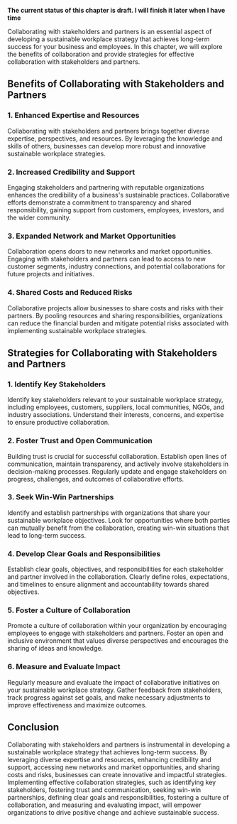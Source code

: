 **The current status of this chapter is draft. I will finish it later when I have time**

Collaborating with stakeholders and partners is an essential aspect of developing a sustainable workplace strategy that achieves long-term success for your business and employees. In this chapter, we will explore the benefits of collaboration and provide strategies for effective collaboration with stakeholders and partners.

Benefits of Collaborating with Stakeholders and Partners
--------------------------------------------------------

### 1. Enhanced Expertise and Resources

Collaborating with stakeholders and partners brings together diverse expertise, perspectives, and resources. By leveraging the knowledge and skills of others, businesses can develop more robust and innovative sustainable workplace strategies.

### 2. Increased Credibility and Support

Engaging stakeholders and partnering with reputable organizations enhances the credibility of a business's sustainable practices. Collaborative efforts demonstrate a commitment to transparency and shared responsibility, gaining support from customers, employees, investors, and the wider community.

### 3. Expanded Network and Market Opportunities

Collaboration opens doors to new networks and market opportunities. Engaging with stakeholders and partners can lead to access to new customer segments, industry connections, and potential collaborations for future projects and initiatives.

### 4. Shared Costs and Reduced Risks

Collaborative projects allow businesses to share costs and risks with their partners. By pooling resources and sharing responsibilities, organizations can reduce the financial burden and mitigate potential risks associated with implementing sustainable workplace strategies.

Strategies for Collaborating with Stakeholders and Partners
-----------------------------------------------------------

### 1. Identify Key Stakeholders

Identify key stakeholders relevant to your sustainable workplace strategy, including employees, customers, suppliers, local communities, NGOs, and industry associations. Understand their interests, concerns, and expertise to ensure productive collaboration.

### 2. Foster Trust and Open Communication

Building trust is crucial for successful collaboration. Establish open lines of communication, maintain transparency, and actively involve stakeholders in decision-making processes. Regularly update and engage stakeholders on progress, challenges, and outcomes of collaborative efforts.

### 3. Seek Win-Win Partnerships

Identify and establish partnerships with organizations that share your sustainable workplace objectives. Look for opportunities where both parties can mutually benefit from the collaboration, creating win-win situations that lead to long-term success.

### 4. Develop Clear Goals and Responsibilities

Establish clear goals, objectives, and responsibilities for each stakeholder and partner involved in the collaboration. Clearly define roles, expectations, and timelines to ensure alignment and accountability towards shared objectives.

### 5. Foster a Culture of Collaboration

Promote a culture of collaboration within your organization by encouraging employees to engage with stakeholders and partners. Foster an open and inclusive environment that values diverse perspectives and encourages the sharing of ideas and knowledge.

### 6. Measure and Evaluate Impact

Regularly measure and evaluate the impact of collaborative initiatives on your sustainable workplace strategy. Gather feedback from stakeholders, track progress against set goals, and make necessary adjustments to improve effectiveness and maximize outcomes.

Conclusion
----------

Collaborating with stakeholders and partners is instrumental in developing a sustainable workplace strategy that achieves long-term success. By leveraging diverse expertise and resources, enhancing credibility and support, accessing new networks and market opportunities, and sharing costs and risks, businesses can create innovative and impactful strategies. Implementing effective collaboration strategies, such as identifying key stakeholders, fostering trust and communication, seeking win-win partnerships, defining clear goals and responsibilities, fostering a culture of collaboration, and measuring and evaluating impact, will empower organizations to drive positive change and achieve sustainable success.
